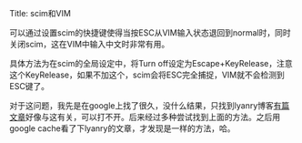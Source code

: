 Title: scim和VIM

可以通过设置scim的快捷键使得当按ESC从VIM输入状态退回到normal时，同时关闭scim，这在VIM中输入中文时非常有用。

具体方法为在scim的全局设定中，将Turn off设定为Escape+KeyRelease，注意这个KeyRelease，如果不加这个，scim会将ESC完全捕捉，VIM就不会检测到ESC键了。

对于这问题，我先是在google上找了很久，没什么结果，只找到lyanry博客[有篇文章][1]好像与这有关，可以打不开。后来经过多种尝试找到上面的方法。之后用google cache看了下lyanry的文章，才发现是一样的方法，哈。 

   [1]: http://lyanry.is-programmer.com/posts/87.html

